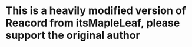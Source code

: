 # This is a heavily modified version of Reacord from itsMapleLeaf, please support the original author 